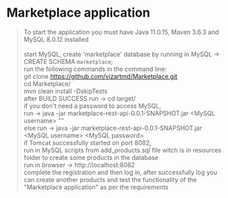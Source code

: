 # Marketplace application
> To start the application you must have Java 11.0.15, Maven 3.6.3 and MySQL 8.0.12 installed<br /><br />
> start MySQL, create 'marketplace' database by running in MySQL -> CREATE SCHEMA `marketplace`;<br />
> run the following commands in the command line:<br />
> git clone https://github.com/vizartmd/Marketplace.git<br />
> cd Marketplace/<br />
> mvn clean install -DskipTests<br />
> after BUILD SUCCESS run -> cd target/<br />
> if you don't need a password to access MySQL,<br />
> run -> java -jar marketplace-rest-api-0.0.1-SNAPSHOT.jar \<MySQL username\> ""<br />
> else run -> java -jar marketplace-rest-api-0.0.1-SNAPSHOT.jar \<MySQL username\> \<MySQL password\><br />
> if Tomcat successfully started on port 8082,<br />
> run in MySQL scripts from add_products.sql file witch is in resources folder to create some products in the database<br />
> run in browser -> http://localhost:8082<br />
> complete the registration and then log in, after successfully log you can create another products and test the functionality of the "Marketplace application" as per the requirements<br />





